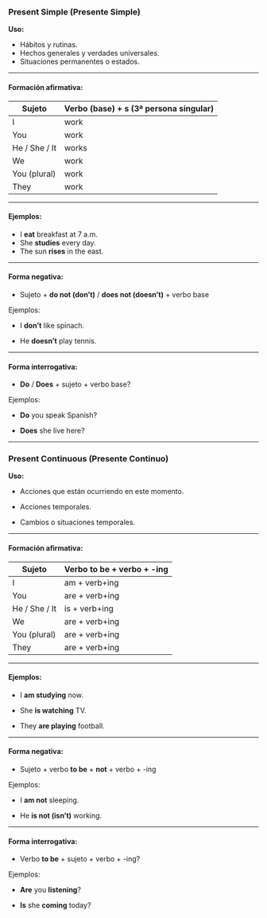 ### **Present Simple** (Presente Simple)

**Uso:**

- Hábitos y rutinas.
- Hechos generales y verdades universales.
- Situaciones permanentes o estados.

---

#### Formación afirmativa:

| Sujeto        | Verbo (base) + s (3ª persona singular) |
| ------------- | -------------------------------------- |
| I             | work                                   |
| You           | work                                   |
| He / She / It | works                                  |
| We            | work                                   |
| You (plural)  | work                                   |
| They          | work                                   |

---

#### Ejemplos:

- I **eat** breakfast at 7 a.m.
- She **studies** every day.
- The sun **rises** in the east.

---

#### Forma negativa:

- Sujeto + **do not (don’t)** / **does not (doesn’t)** + verbo base
    

Ejemplos:

- I **don’t** like spinach.
    
- He **doesn’t** play tennis.
    

---

#### Forma interrogativa:

- **Do** / **Does** + sujeto + verbo base?
    

Ejemplos:

- **Do** you speak Spanish?
    
- **Does** she live here?
    

---

### **Present Continuous** (Presente Continuo)

**Uso:**

- Acciones que están ocurriendo en este momento.
    
- Acciones temporales.
    
- Cambios o situaciones temporales.
    

---

#### Formación afirmativa:

|Sujeto|Verbo **to be** + verbo + -ing|
|---|---|
|I|am + verb+ing|
|You|are + verb+ing|
|He / She / It|is + verb+ing|
|We|are + verb+ing|
|You (plural)|are + verb+ing|
|They|are + verb+ing|

---

#### Ejemplos:

- I **am studying** now.
    
- She **is watching** TV.
    
- They **are playing** football.
    

---

#### Forma negativa:

- Sujeto + verbo **to be** + **not** + verbo + -ing
    

Ejemplos:

- I **am not** sleeping.
    
- He **is not (isn’t)** working.
    

---

#### Forma interrogativa:

- Verbo **to be** + sujeto + verbo + -ing?
    

Ejemplos:

- **Are** you **listening**?
    
- **Is** she **coming** today?